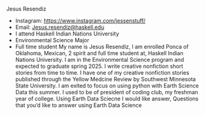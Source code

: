 Jesus Resendiz
+ Instagram: https://www.instagram.com/jessenstuff/
+ Email: Jesus.resendiz@haskell.edu
+ I attend Haskell Indian Nations University
+ Environmental Science Major
+ Full time student
  My name is Jesus Resendiz, I am enrolled Ponca of Oklahoma, Mexican, 2 spirit and full time student at, Haskell Indian Nations University. I am in the Environmental Science program and expected to graduate spring 2025. I write creative nonfiction short stories from time to time. I have one of my creative nonfiction stories published through the Yellow Medcine Review by Southwest Minnesota State University. I am exited to focus on using python with Earth Science Data this summer. I used to be of president of coding club, my freshman year of college. Using Earth Data Sciecne I would like answer, 
Questions that you’d like to answer using Earth Data Science
